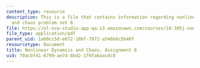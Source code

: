 ```yaml
---
content_type: resource
description: This is a file that contains information regarding nonlinear dynamics
  and chaos problem set 8.
file: https://ol-ocw-studio-app-qa.s3.amazonaws.com/courses/18-385j-nonlinear-dynamics-and-chaos-fall-2014/70acbf416799ae7d8bd21f6fa6aacdc8_MIT18_385JF14_Pset8.pdf
file_type: application/pdf
parent_uid: 1a60cc5d-e672-10bf-7972-a546b6c5b40f
resourcetype: Document
title: Nonlinear Dynamics and Chaos, Assignment 8
uid: 70acbf41-6799-ae7d-8bd2-1f6fa6aacdc8
---
```

